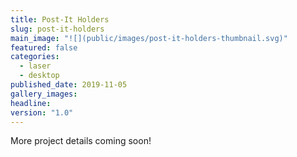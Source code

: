 ```yaml
---
title: Post-It Holders
slug: post-it-holders
main_image: "![](public/images/post-it-holders-thumbnail.svg)"
featured: false
categories:
  - laser
  - desktop
published_date: 2019-11-05
gallery_images: 
headline: 
version: "1.0"
---
```


More project details coming soon!